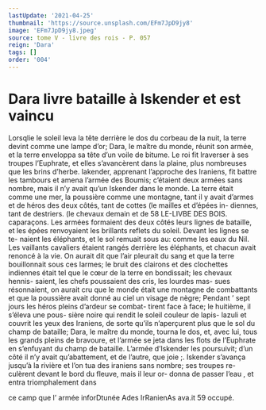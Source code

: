 ```yaml
---
lastUpdate: '2021-04-25'
thumbnail: 'https://source.unsplash.com/EFm7JpD9jy8'
image: 'EFm7JpD9jy8.jpeg'
source: tome V - livre des rois - P. 057
reign: 'Dara'
tags: []
order: '004'
---
```


# Dara livre bataille à Iskender et est vaincu

Lorsqlie le soleil leva la tête derrière le dos du corbeau de la nuit, la terre devint comme une lampe d’or; Dara, le maître du monde, réunit son armée,
et la terre enveloppa sa tête d’un voile de bitume.
Le roi fit lraverser à ses troupes l’Euphrate, et elles s’avancèrent dans la plaine, plus nombreuses que
les brins d’herbe. lakender, apprenant l’approche des Iraniens, fit battre les tambours et amena l’armée
des Boumis; c’étaient deux armées sans nombre,
mais il n’y avait qu’un lskender dans le monde. La
terre était comme une mer, la poussière comme une montagne, tant il y avait d’armes et de héros des
deux côtés, tant de cottes (le mailles et d’épées in-
diennes, tant de destriers. (le chevaux demain et de
58 LE-LIVBE DES BOIS. caparaçons. Les armées formaient des deux côtés
leurs lignes de bataille, et les épées renvoyaient les
brillants reflets du soleil. Devant les lignes se te- naient les éléphants, et le sol remuait sous au: comme
les eaux du Nil. Les vaillants cavaliers étaient rangés derrière les éléphants, et chacun avait renoncé à la
vie. On aurait dit que l’air pleurait du sang et que
la terre bouillonnait sous ces larmes; le bruit des clairons et des clochettes indiennes était tel que le cœur de la terre en bondissait; les chevaux hennis- saient, les chefs poussaient des cris, les lourdes mas- sues résonnaient, on aurait cru que le monde était
une montagne de combattants et que la poussière avait donné au ciel un visage de nègre; Pendant ’
sept jours les héros pleins d’ardeur se combat-
tirent face à face; le huitième, il s’éleva une pous-
sière noire qui rendit le soleil couleur de lapis- lazuli et couvrit les yeux des Iraniens, de sorte qu’ils n’aperçurent plus que le sol du champ de bataille; Dara, le maître du monde, tourna le dos, et, avec lui, tous les grands pleins de bravoure, et l’armée
se jeta dans les flots de l’Euphrate en s’enfuyant du
champ de bataille. L’armée d’Iskender les poursuivit;
d’un côté il n’y avait qu’abattement, et de l’autre,
que joie ;. Iskender s’avança jusqu’à la rivière et
l’on tua des iraniens sans nombre; ses troupes re-
culèrent devant le bord du fleuve, mais il leur or- donna de passer l’eau , et entra triomphalement dans

ce camp que l’ armée inforDtunée Ades IrRanienAs ava.it 59 occupé.
